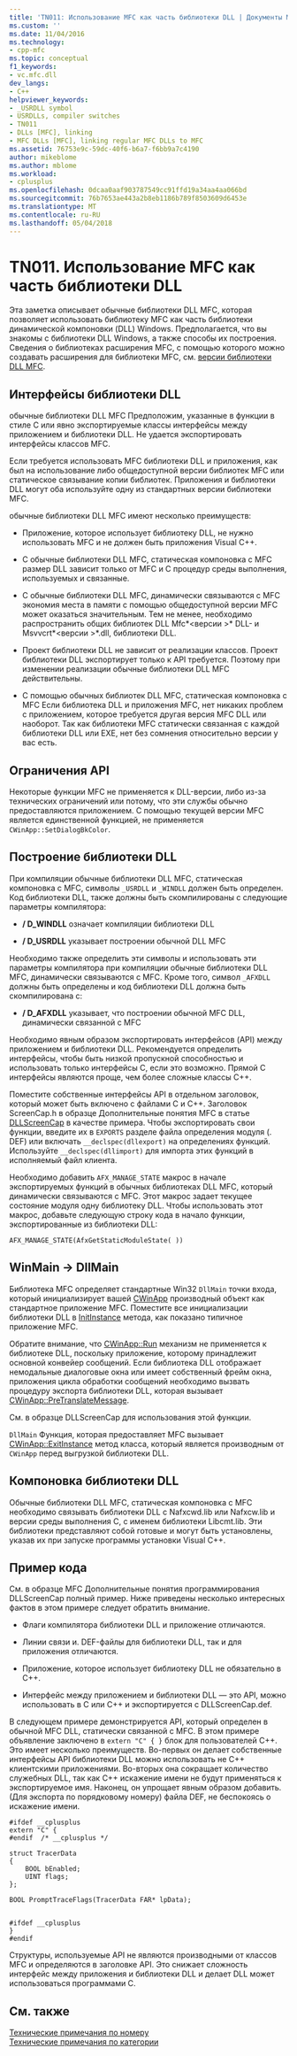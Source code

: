 ```yaml
---
title: 'TN011: Использование MFC как часть библиотеки DLL | Документы Microsoft'
ms.custom: ''
ms.date: 11/04/2016
ms.technology:
- cpp-mfc
ms.topic: conceptual
f1_keywords:
- vc.mfc.dll
dev_langs:
- C++
helpviewer_keywords:
- _USRDLL symbol
- USRDLLs, compiler switches
- TN011
- DLLs [MFC], linking
- MFC DLLs [MFC], linking regular MFC DLLs to MFC
ms.assetid: 76753e9c-59dc-40f6-b6a7-f6bb9a7c4190
author: mikeblome
ms.author: mblome
ms.workload:
- cplusplus
ms.openlocfilehash: 0dcaa0aaf903787549cc91ffd19a34aa4aa066bd
ms.sourcegitcommit: 76b7653ae443a2b8eb1186b789f8503609d6453e
ms.translationtype: MT
ms.contentlocale: ru-RU
ms.lasthandoff: 05/04/2018
---
```

# <a name="tn011-using-mfc-as-part-of-a-dll"></a>TN011. Использование MFC как часть библиотеки DLL
Эта заметка описывает обычные библиотеки DLL MFC, которая позволяет использовать библиотеку MFC как часть библиотеки динамической компоновки (DLL) Windows. Предполагается, что вы знакомы с библиотеки DLL Windows, а также способы их построения. Сведения о библиотеках расширения MFC, с помощью которого можно создавать расширения для библиотеки MFC, см. [версии библиотеки DLL MFC](../mfc/tn033-dll-version-of-mfc.md).  
  
## <a name="dll-interfaces"></a>Интерфейсы библиотеки DLL  
 обычные библиотеки DLL MFC Предположим, указанные в функции в стиле C или явно экспортируемые классы интерфейсы между приложением и библиотеки DLL. Не удается экспортировать интерфейсы классов MFC.  
  
 Если требуется использовать MFC библиотеки DLL и приложения, как был на использование либо общедоступной версии библиотек MFC или статическое связывание копии библиотек. Приложения и библиотеки DLL могут оба используйте одну из стандартных версии библиотеки MFC.  
  
 обычные библиотеки DLL MFC имеют несколько преимуществ:  
  
-   Приложение, которое использует библиотеку DLL, не нужно использовать MFC и не должен быть приложения Visual C++.  
  
-   С обычные библиотеки DLL MFC, статическая компоновка с MFC размер DLL зависит только от MFC и C процедур среды выполнения, используемых и связанные.  
  
-   С обычные библиотеки DLL MFC, динамически связываются с MFC экономия места в памяти с помощью общедоступной версии MFC может оказаться значительным. Тем не менее, необходимо распространить общих библиотек DLL Mfc*\<версии >* DLL- и Msvvcrt*\<версии >*.dll, библиотеки DLL.  
  
-   Проект библиотеки DLL не зависит от реализации классов. Проект библиотеки DLL экспортирует только к API требуется. Поэтому при изменении реализации обычные библиотеки DLL MFC действительны.  
  
-   С помощью обычных библиотек DLL MFC, статическая компоновка с MFC Если библиотека DLL и приложения MFC, нет никаких проблем с приложением, которое требуется другая версия MFC DLL или наоборот. Так как библиотеки MFC статически связанная с каждой библиотеки DLL или EXE, нет без сомнения относительно версии у вас есть.  
  
## <a name="api-limitations"></a>Ограничения API  
 Некоторые функции MFC не применяется к DLL-версии, либо из-за технических ограничений или потому, что эти службы обычно предоставляются приложением. С помощью текущей версии MFC является единственной функцией, не применяется `CWinApp::SetDialogBkColor`.  
  
## <a name="building-your-dll"></a>Построение библиотеки DLL  
 При компиляции обычные библиотеки DLL MFC, статическая компоновка с MFC, символы `_USRDLL` и `_WINDLL` должен быть определен. Код библиотеки DLL, также должны быть скомпилированы с следующие параметры компилятора:  
  
- **/ D_WINDLL** означает компиляции библиотеки DLL  
  
- **/ D_USRDLL** указывает построении обычной DLL MFC  
  
 Необходимо также определить эти символы и использовать эти параметры компилятора при компиляции обычные библиотеки DLL MFC, динамически связываются с MFC. Кроме того, символ `_AFXDLL` должны быть определены и код библиотеки DLL должна быть скомпилирована с:  
  
- **/ D_AFXDLL** указывает, что построении обычной MFC DLL, динамически связанной с MFC  
  
 Необходимо явным образом экспортировать интерфейсов (API) между приложением и библиотеки DLL. Рекомендуется определить интерфейсы, чтобы быть низкой пропускной способностью и использовать только интерфейсы C, если это возможно. Прямой C интерфейсы являются проще, чем более сложные классы C++.  
  
 Поместите собственные интерфейсы API в отдельном заголовок, который может быть включено с файлами C и C++. Заголовок ScreenCap.h в образце Дополнительные понятия MFC в статье [DLLScreenCap](../visual-cpp-samples.md) в качестве примера. Чтобы экспортировать свои функции, введите их в `EXPORTS` разделе файла определения модуля (. DEF) или включать `__declspec(dllexport)` на определениях функций. Используйте `__declspec(dllimport)` для импорта этих функций в исполняемый файл клиента.  
  
 Необходимо добавить `AFX_MANAGE_STATE` макрос в начале экспортируемых функций в обычных библиотеках DLL MFC, который динамически связываются с MFC. Этот макрос задает текущее состояние модуля одну библиотеку DLL. Чтобы использовать этот макрос, добавьте следующую строку кода в начало функции, экспортированные из библиотеки DLL:  
  
 `AFX_MANAGE_STATE(AfxGetStaticModuleState( ))`  
  
## <a name="winmain---dllmain"></a>WinMain -> DllMain  
 Библиотека MFC определяет стандартные Win32 `DllMain` точки входа, который инициализирует вашей [CWinApp](../mfc/reference/cwinapp-class.md) производный объект как стандартное приложение MFC. Поместите все инициализации библиотеки DLL в [InitInstance](../mfc/reference/cwinapp-class.md#initinstance) метода, как показано типичное приложение MFC.  
  
 Обратите внимание, что [CWinApp::Run](../mfc/reference/cwinapp-class.md#run) механизм не применяется к библиотеке DLL, поскольку приложение, которому принадлежит основной конвейер сообщений. Если библиотека DLL отображает немодальные диалоговые окна или имеет собственный фрейм окна, приложения цикла обработки сообщений необходимо вызвать процедуру экспорта библиотеки DLL, которая вызывает [CWinApp::PreTranslateMessage](../mfc/reference/cwinapp-class.md#pretranslatemessage).  
  
 См. в образце DLLScreenCap для использования этой функции.  
  
 `DllMain` Функция, которая предоставляет MFC вызывает [CWinApp::ExitInstance](../mfc/reference/cwinapp-class.md#exitinstance) метод класса, который является производным от `CWinApp` перед выгрузкой библиотеки DLL.  
  
## <a name="linking-your-dll"></a>Компоновка библиотеки DLL  
 Обычные библиотеки DLL MFC, статическая компоновка с MFC необходимо связывать библиотеки DLL с Nafxcwd.lib или Nafxcw.lib и версии среды выполнения C, с именем библиотеки Libcmt.lib. Эти библиотеки представляют собой готовые и могут быть установлены, указав их при запуске программы установки Visual C++.  
  
## <a name="sample-code"></a>Пример кода  
 См. в образце MFC Дополнительные понятия программирования DLLScreenCap полный пример. Ниже приведены несколько интересных фактов в этом примере следует обратить внимание.  
  
-   Флаги компилятора библиотеки DLL и приложение отличаются.  
  
-   Линии связи и. DEF-файлы для библиотеки DLL, так и для приложения отличаются.  
  
-   Приложение, которое использует библиотеку DLL не обязательно в C++.  
  
-   Интерфейс между приложением и библиотеки DLL — это API, можно использовать в C или C++ и экспортируется с DLLScreenCap.def.  
  
 В следующем примере демонстрируется API, который определен в обычной MFC DLL, статически связанной с MFC. В этом примере объявление заключено в `extern "C" { }` блок для пользователей C++. Это имеет несколько преимуществ. Во-первых он делает собственные интерфейсы API библиотеки DLL можно использовать не C++ клиентскими приложениями. Во-вторых она сокращает количество служебных DLL, так как C++ искажение имени не будут применяться к экспортируемое имя. Наконец, он упрощает явным образом добавить. (Для экспорта по порядковому номеру) файла DEF, не беспокоясь о искажение имени.  
  
```  
#ifdef __cplusplus  
extern "C" {  
#endif  /* __cplusplus */  
 
struct TracerData  
{  
    BOOL bEnabled;  
    UINT flags;  
};  
 
BOOL PromptTraceFlags(TracerData FAR* lpData);

 
#ifdef __cplusplus  
}  
#endif  
```  
  
 Структуры, используемые API не являются производными от классов MFC и определяются в заголовке API. Это снижает сложность интерфейс между приложения и библиотеки DLL и делает DLL может использоваться программами C.  
  
## <a name="see-also"></a>См. также  
 [Технические примечания по номеру](../mfc/technical-notes-by-number.md)   
 [Технические примечания по категории](../mfc/technical-notes-by-category.md)

